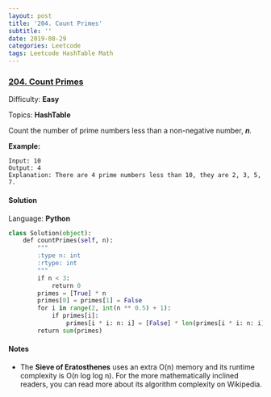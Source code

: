 ```yaml
---
layout: post
title: '204. Count Primes'
subtitle: ''
date: 2019-08-29
categories: Leetcode
tags: Leetcode HashTable Math
---
```

### [204\. Count Primes](https://leetcode.com/problems/count-primes/)

Difficulty: **Easy**

Topics: **HashTable**


Count the number of prime numbers less than a non-negative number, **_n_**.

**Example:**

```
Input: 10
Output: 4
Explanation: There are 4 prime numbers less than 10, they are 2, 3, 5, 7.
```


#### Solution

Language: **Python**

```python
class Solution(object):
    def countPrimes(self, n):
        """
        :type n: int
        :rtype: int
        """
        if n < 3:
            return 0
        primes = [True] * n
        primes[0] = primes[1] = False
        for i in range(2, int(n ** 0.5) + 1):
            if primes[i]:
                primes[i * i: n: i] = [False] * len(primes[i * i: n: i])
        return sum(primes)
```
#### Notes
- The **Sieve of Eratosthenes** uses an extra O(n) memory and its runtime complexity is O(n log log n). For the more mathematically inclined readers, you can read more about its algorithm complexity on Wikipedia.